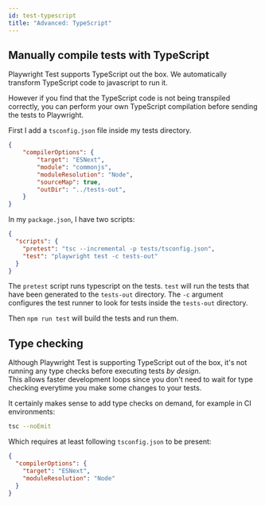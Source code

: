 ```yaml
---
id: test-typescript
title: "Advanced: TypeScript"
---
```


## Manually compile tests with TypeScript

Playwright Test supports TypeScript out the box. We automatically transform
TypeScript code to javascript to run it.

However if you find that the TypeScript code is not being transpiled correctly,
you can perform your own TypeScript compilation before sending the tests to Playwright.

First I add a `tsconfig.json` file inside my tests directory.

```json
{
    "compilerOptions": {
        "target": "ESNext",
        "module": "commonjs",
        "moduleResolution": "Node",
        "sourceMap": true,
        "outDir": "../tests-out",
    }
}
```

In my `package.json`, I have two scripts:

```json
{
  "scripts": {
    "pretest": "tsc --incremental -p tests/tsconfig.json",
    "test": "playwright test -c tests-out"
  }
}
```

The `pretest` script runs typescript on the tests. `test` will run the tests that have been generated to the `tests-out` directory. The `-c` argument configures the test runner to look for tests inside the `tests-out` directory.

Then `npm run test` will build the tests and run them.

## Type checking

Although Playwright Test is supporting TypeScript out of the box, it's not running any type checks before executing tests *by design*.  
This allows faster development loops since you don't need to wait for type checking everytime you make some changes to your tests.

It certainly makes sense to add type checks on demand, for example in CI environments:

```bash
tsc --noEmit
```

Which requires at least following `tsconfig.json` to be present:

```json
{
  "compilerOptions": {
    "target": "ESNext",
    "moduleResolution": "Node"
  }
}
```
